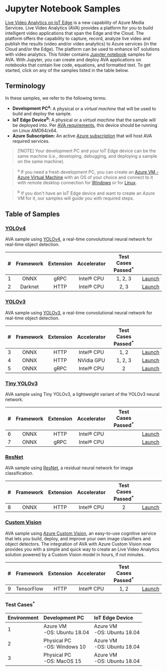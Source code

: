 # Jupyter Notebook Samples
<a href="https://azure.microsoft.com/en-us/services/media-services/live-video-analytics" target="_blank">Live Video Analytics on IoT Edge</a> is a new capability of Azure Media Services. Live Video Analytics (AVA) provides a platform for you to build intelligent video applications that span the Edge and the Cloud. The platform offers the capability to capture, record, analyze live video and publish the results (video and/or video analytics) to Azure services (in the Cloud and/or the Edge). The platform can be used to enhance IoT solutions with video analytics. This folder contains [Jupyter notebook](https://jupyter.org/) samples for AVA. With Jupyter, you can create and deploy AVA applications on notebooks that contain live code, equations, and formatted text. To get started, click on any of the samples listed in the table below.  

## Terminology  
In these samples, we refer to the following terms:  
- **Development PC<sup>a</sup>:** A physical or a *virtual machine* that will be used to build and deploy the sample.
- **IoT Edge Device<sup>b</sup>:** A physical or a *virtual machine* that the sample will be deployed into. Per [AVA requirements](https://docs.microsoft.com/en-us/azure/media-services/live-video-analytics-edge/overview#supported-environments), this device should be running on Linux AMD64/x64.
- **Azure Subscription:** An active [Azure subscription](https://azure.microsoft.com/) that will host AVA required services.

> [!NOTE] Your development PC and your IoT Edge device can be the same machine (i.e., developing, debugging, and deploying a sample on the same machine).

> <sup>a</sup> If you need a fresh development PC, you can create an [Azure VM - Azure Virtual Machine](https://docs.microsoft.com/en-us/azure/virtual-machines/) with an OS of your choice and connect to it with remote desktop connection for [Windows](https://docs.microsoft.com/en-us/azure/virtual-machines/windows/connect-logon) or for [Linux](https://docs.microsoft.com/en-us/azure/virtual-machines/linux/use-remote-desktop). 

> <sup>b</sup> If you don't have an IoT Edge device and want to create an Azure VM for it, our samples will guide you with required steps.

## Table of Samples
### <u>YOLOv4</u>
AVA sample using [YOLOv4](https://github.com/onnx/models/tree/master/vision/object_detection_segmentation/yolov4), a real-time convolutional neural network for real-time object detection.

| #   | Framework | Extension | Accelerator             | Test Cases Passed<sup>*</sup> |                                                                   |
|:---:|:---:      |:---:      |:---:                    |:--:                           |:--:                                                               |
| 1   | ONNX      | gRPC      | Intel® CPU              | 1, 2, 3                       |[Launch](yolo/yolov4/yolov4-grpc-icpu-onnx/readme.md)              | 
| 2   | Darknet   | HTTP      | Intel® CPU              | 2, 3                          |[Launch](yolo/yolov4/yolov4-http-icpu-darknet/readme.md)           | 


### <u>YOLOv3</u>
AVA sample using [YOLOv3](https://pjreddie.com/darknet/yolo/), a real-time convolutional neural network for real-time object detection.

| #   | Framework | Extension | Accelerator             | Test Cases Passed<sup>*</sup> |                                                                   |
|:---:|:---:      |:---:      |:---:                    |:--:                           |:--:                                                               |
| 3   | ONNX      | HTTP      | Intel® CPU              | 1, 2                          |[Launch](yolo/yolov3/yolov3-http-icpu-onnx/readme.md)              | 
| 4   | ONNX      | HTTP      | NVidia GPU              | 1, 2, 3                       |[Launch](yolo/yolov3/yolov3-http-ngpu-onnx/readme.md)              | 
| 5   | ONNX      | gRPC      | Intel® CPU              | 2                             |[Launch](yolo/yolov3/yolov3-grpc-icpu-onnx/readme.md)              | 

### <u>Tiny YOLOv3</u>
AVA sample using Tiny YOLOv3, a lightweight variant of the YOLOv3 neural network.

| #   | Framework | Extension | Accelerator             | Test Cases Passed<sup>*</sup> |                                                                   |
|:---:|:---:      |:---:      |:---:                    |:--:                           |:--:                                                               |
| 6   | ONNX      | HTTP      | Intel® CPU              |                               |[Launch](yolo/tinyyolov3/tinyyolov3-http-icpu-onnx/readme.md)      | 
| 7   | ONNX      | gRPC      | Intel® CPU              |                               |[Launch](yolo/tinyyolov3/tinyyolov3-grpc-icpu-onnx/readme.md)      | 

### <u>ResNet</u>
AVA sample using [ResNet](https://github.com/onnx/models/tree/master/vision/classification/resnet), a residual neural network for image classification.

| #   | Framework | Extension | Accelerator             | Test Cases Passed<sup>*</sup> |                                                                   |
|:---:|:---:      |:---:      |:---:                    |:--:                           |:--:                                                               |
| 8   | ONNX      | HTTP      | Intel® CPU              | 2                             |[Launch](resnet/resnet50/resnet50-http-icpu-onnx/readme.md)        | 

### <u>Custom Vision</u>
AVA sample using [Azure Custom Vision](https://azure.microsoft.com/en-us/services/cognitive-services/custom-vision-service/), an easy-to-use cognitive service that lets you build, deploy, and improve your own image classifiers and object detectors. The integration of AVA with Azure Custom Vision now provides you with a simple and quick way to create an Live Video Analytics solution powered by a Custom Vision model in hours, if not minutes.

| #   | Framework | Extension | Accelerator             | Test Cases Passed<sup>*</sup> |                                                                   |
|:---:|:---:      |:---:      |:---:                    |:--:                           |:--:                                                               |
| 9   | TensorFlow| HTTP      | Intel® CPU              | 1, 2                          |[Launch](customvision/readme.md)                                   | 



### Test Cases<sup>*</sup>
| Environment | Development PC                  | IoT Edge Device               |
| :---        | :---                            | :---                          |
| 1           | Azure VM<br>-OS: Ubuntu 18.04   | Azure VM<br>-OS: Ubuntu 18.04 |
| 2           | Physical PC<br>-OS: Windows 10  | Azure VM<br>-OS: Ubuntu 18.04 |
| 3           | Physical PC<br>-OS: MacOS 15    | Azure VM<br>-OS: Ubuntu 18.04 |  
